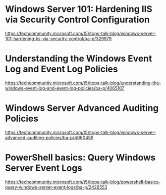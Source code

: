 # Windows Server 101: Hardening IIS via Security Control Configuration
https://techcommunity.microsoft.com/t5/itops-talk-blog/windows-server-101-hardening-iis-via-security-control/ba-p/329979

# Understanding the Windows Event Log and Event Log Policies
https://techcommunity.microsoft.com/t5/itops-talk-blog/understanding-the-windows-event-log-and-event-log-policies/ba-p/4065107

# Windows Server Advanced Auditing Policies
https://techcommunity.microsoft.com/t5/itops-talk-blog/windows-server-advanced-auditing-policies/ba-p/4060459

# PowerShell basics: Query Windows Server Event Logs
https://techcommunity.microsoft.com/t5/itops-talk-blog/powershell-basics-query-windows-server-event-logs/ba-p/2429553
